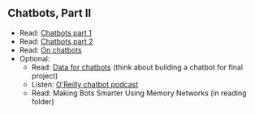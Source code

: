 Chatbots, Part II
----

- Read: [Chatbots part 1](http://www.wildml.com/2016/04/deep-learning-for-chatbots-part-1-introduction/)
- Read: [Chatbots part 2](http://www.wildml.com/2016/07/deep-learning-for-chatbots-2-retrieval-based-model-tensorflow/)
- Read: [On chatbots](https://blog.acolyer.org/2016/06/27/on-chatbots/)
- Optional:
    + Read: [Data for chatbots](https://blog.acolyer.org/2016/06/28/a-survey-of-available-corpora-for-building-data-driven-dialogue-systems/) (think about building a chatbot for final project)
    + Listen: [O'Reilly chatbot podcast](https://www.oreilly.com/topics/oreilly-bots-podcast)
    + Read: Making Bots Smarter Using Memory Networks (in reading folder)
   
